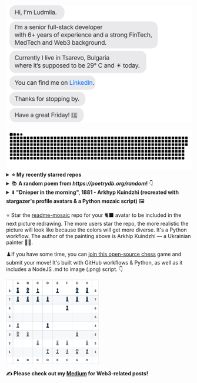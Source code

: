 [![](https://raw.githubusercontent.com/milaabl/milaabl/main/chat.svg)](https://www.linkedin.com/in/ludmila-a-dev/)

<!-- https://github.com/milaabl/milaabl/assets/86361434/c35b0e6f-acf0-435e-920d-b90faa4788ad -->

<img alt="Snake eating my contributions for breakfast🧉" src="https://raw.githubusercontent.com/milaabl/milaabl-readme/preview/github-contribution-grid-snake.svg" />

<details>
<summary>
  <strong>⭐ My recently starred repos </strong>
</summary>
  
<!-- Starred repos start -->
| Name | Url | Stars | Description |
| --- | --- |  --- |  --- |
| mpiorowski/svelte-auth|https://github.com/mpiorowski/svelte-auth|1||
| mento-protocol/mento-deployment|https://github.com/mento-protocol/mento-deployment|2|This repository contains scripts necessary to deploy upgrades to the Mento protocol|
| mdulin2/sushi_swap_expliot_2023|https://github.com/mdulin2/sushi_swap_expliot_2023|4||
| sushiswap/v3-core|https://github.com/sushiswap/v3-core|3|This repository contains the core smart contracts for the SushiSwap V3 Protocol.|
| sushiswap/v2-core|https://github.com/sushiswap/v2-core|4|This repository contains the core smart contracts for the SushiSwap V2 Protocol.|
| cvnlab/knkutils|https://github.com/cvnlab/knkutils|45|MATLAB utility functions written by Kendrick Kay|
| QuadrataNetwork/passport-contracts|https://github.com/QuadrataNetwork/passport-contracts|5||
| Seedifyfund/Seed-Staking-smart-contract|https://github.com/Seedifyfund/Seed-Staking-smart-contract|6||
| MerlinEgalite/hack-smart-contract|https://github.com/MerlinEgalite/hack-smart-contract|3|Smart contracts to practice your (WH) hacking skills.|
| rainbow-me/rainbowkit|https://github.com/rainbow-me/rainbowkit|1991|The best way to connect a wallet 🌈 🧰|
| Mean-Finance/aztec-connect-bridges|https://github.com/Mean-Finance/aztec-connect-bridges|1||
| Mean-Finance/dca-fe|https://github.com/Mean-Finance/dca-fe|12|Mean Finance FE Code repository|
| Mean-Finance/sdk|https://github.com/Mean-Finance/sdk|8|An SDK for all things Mean Finance (and more)|
| yocashofficial/play|https://github.com/yocashofficial/play|1||
| pyth-network/pyth-client-js|https://github.com/pyth-network/pyth-client-js|62|Javascript API for on-chain pyth account structure|
| uniwhale-io/trustwallet-assets|https://github.com/uniwhale-io/trustwallet-assets|1|A comprehensive, up-to-date collection of information about several thousands (!) of crypto tokens.|
| uniwhale-io/uniwhale-v1-contracts|https://github.com/uniwhale-io/uniwhale-v1-contracts|5|Trade BTC, ETH, and more with up to 200x leverage directly from your wallet|
| 0vm/0vm|https://github.com/0vm/0vm|14||
| Layr-Labs/eigenlayer-contracts|https://github.com/Layr-Labs/eigenlayer-contracts|246||
| Mean-Finance/dca-v2-core|https://github.com/Mean-Finance/dca-v2-core|40||
| Kwenta/reward-distributor|https://github.com/Kwenta/reward-distributor|2|SNX reward 'Distributooor' for futures testnet competition.|
| Uniswap/universal-router|https://github.com/Uniswap/universal-router|309|Uniswap's Universal Router for NFT and ERC20 swapping|
| Uniswap/v3-periphery|https://github.com/Uniswap/v3-periphery|1019|🦄 🦄 🦄 Peripheral smart contracts for interacting with Uniswap v3|
| Area-Technology/shields-contracts|https://github.com/Area-Technology/shields-contracts|35||
| Kwenta/radicle-interface|https://github.com/Kwenta/radicle-interface|1|Radicle web interface|
| Kwenta/kwenta|https://github.com/Kwenta/kwenta|106|A dApp enabling derivatives trading|
| vyperlang/vyper|https://github.com/vyperlang/vyper|4632|Pythonic Smart Contract Language for the EVM|
| andersonjoseph/shotbit|https://github.com/andersonjoseph/shotbit|16|Extract movie scenes/shots easily|
| laurent22/joplin|https://github.com/laurent22/joplin|37966|Joplin - the secure note taking and to-do app with synchronisation capabilities for Windows, macOS, Linux, Android and iOS.|
| PiSwapProtocol/PiSwap-core|https://github.com/PiSwapProtocol/PiSwap-core|4||

<!-- Starred repos end -->

</details>

<details>
  <summary>📚 <strong>A random poem from <em>https://poetrydb.org/random</em>!</strong> 👇 </summary>

<!-- Start poem -->
# 💮 Mesmerism by *Robert Browning*

<p>
    All I believed is true!<br/>        I am able yet<br/>        All I want, to get<br/>By a method as strange as new:<br/>Dare I trust the same to you?<br/><br/>If at night, when doors are shut,<br/>        And the wood-worm picks,<br/>        And the death-watch ticks,<br/>And the bar has a flag of smut,<br/>And a cat's in the water-butt--<br/><br/>And the socket floats and flares,<br/>        And the house-beams groan,<br/>        And a foot unknown<br/>Is surmised on the garret-stairs,<br/>And the locks slip unawares--<br/><br/>And the spider, to serve his ends,<br/>        By a sudden thread,<br/>        Arms and legs outspread,<br/>On the table's midst descends,<br/>Comes to find, God knows what friends!--<br/><br/>If since eve drew in, I say,<br/>        I have sat and brought<br/>        (So to speak) my thought<br/>To bear on the woman away,<br/>Till I felt my hair turn grey--<br/><br/>Till I seemed to have and hold,<br/>        In the vacancy<br/>        'Twixt the wall and me,<br/>From the hair-plait's chestnut gold<br/>To the foot in its muslin fold--<br/><br/>Have and hold, then and there,<br/>        Her, from head to foot<br/>        Breathing and mute,<br/>Passive and yet aware,<br/>In the grasp of my steady stare--<br/><br/>Hold and have, there and then,<br/>        All her body and soul<br/>        That completes my whole,<br/>All that women add to men,<br/>In the clutch of my steady ken--<br/><br/>Having and holding, till<br/>        I imprint her fast<br/>        On the void at last<br/>As the sun does whom he will<br/>By the calotypist's skill--<br/><br/>Then,--if my heart's strength serve,<br/>        And through all and each<br/>        Of the veils I reach<br/>To her soul and never swerve,<br/>Knitting an iron nerve--<br/><br/>Command her soul to advance<br/>        And inform the shape<br/>        Which has made escape<br/>And before my countenance<br/>Answers me glance for glance--<br/><br/>I, still with a gesture fit<br/>        Of my hands that best<br/>        Do my soul's behest,<br/>Pointing the power from it,<br/>While myself do steadfast sit--<br/><br/>Steadfast and still the same<br/>        On my object bent,<br/>        While the hands give vent<br/>To my ardour and my aim<br/>And break into very flame--<br/><br/>Then I reach, I must believe,<br/>        Not her soul in vain,<br/>        For to me again<br/>It reaches, and past retrieve<br/>Is wound in the toils I weave;<br/><br/>And must follow as I require,<br/>        As befits a thrall,<br/>        Bringing flesh and all,<br/>Essence and earth-attire<br/>To the source of the tractile fire:<br/><br/>Till the house called hers, not mine,<br/>        With a growing weight<br/>        Seems to suffocate<br/>If she break not its leaden line<br/>And escape from its close confine.<br/><br/>Out of doors into the night!<br/>        On to the maze<br/>        Of the wild wood-ways,<br/>Not turning to left nor right<br/>From the pathway, blind with sight--<br/><br/>Making thro' rain and wind<br/>        O'er the broken shrubs,<br/>        'Twixt the stems and stubs,<br/>With a still, composed, strong mind,<br/>Nor a care for the world behind--<br/><br/>Swifter and still more swift,<br/>        As the crowding peace<br/>        Doth to joy increase<br/>In the wide blind eyes uplift<br/>Thro' the darkness and the drift!<br/><br/>While I--to the shape, I too<br/>        Feel my soul dilate<br/>        Nor a whit abate,<br/>And relax not a gesture due,<br/>As I see my belief come true.<br/><br/>For, there! have I drawn or no<br/>        Life to that lip?<br/>        Do my fingers dip<br/>In a flame which again they throw<br/>On the cheek that breaks a-glow?<br/><br/>Ha! was the hair so first?<br/>        What, unfilleted,<br/>        Made alive, and spread<br/>Through the void with a rich outburst,<br/>Chestnut gold-interspersed?<br/><br/>Like the doors of a casket-shrine,<br/>        See, on either side,<br/>        Her two arms divide<br/>Till the heart betwixt makes sign,<br/>Take me, for I am thine!<br/><br/>"Now--now"--the door is heard!<br/>        Hark, the stairs! and near--<br/>        Nearer--and here--<br/>"Now!" and at call the third<br/>She enters without a word.<br/><br/>On doth she march and on<br/>        To the fancied shape;<br/>        It is, past escape,<br/>Herself, now: the dream is done<br/>And the shadow and she are one.<br/><br/>First I will pray. Do Thou<br/>        That ownest the soul,<br/>        Yet wilt grant control<br/>To another, nor disallow<br/>For a time, restrain me now!<br/><br/>I admonish me while I may,<br/>        Not to squander guilt,<br/>        Since require Thou wilt<br/>At my hand its price one day!<br/>What the price is, who can say?
</p>

***
<!-- End poem -->
</details>

<details>
<summary>
  ⬇️ <strong>"Dnieper in the morning", 1881 - Arkhyp Kuindzhi (recreated with stargazer's profile avatars & a Python mozaic script)</strong> 🖼️
</summary>

<img width="49%" src="https://raw.githubusercontent.com/milaabl/readme-mosaic/main/data/input.jpg" alt="Original picture"/>
<img width="49%" src="https://raw.githubusercontent.com/milaabl/readme-mosaic/main/data/output.jpg" alt="Output picture"/>
<img width="70%" src="https://raw.githubusercontent.com/milaabl/readme-mosaic/main/data/output.gif" alt="Output GIF"/>
</details>

⭐ Star the [readme-mosaic](https://github.com/milaabl/readme-mosaic) repo for your 🐈‍⬛ avatar to be included in the next picture redrawing. The more users star the repo, the more realistic the picture will look like because the colors will get more diverse. It's a Python workflow. The author of the painting above is Arkhip Kuindzhi — a Ukrainian painter 💙💛.

♟️If you have some time, you can [join this open-source chess](https://github.com/milaabl/readme-chess) game and submit your move! It's built with GitHub workflows & Python, as well as it includes a NodeJS .md to image (.png) script. 👇

<a href="https://github.com/milaabl/readme-chess/blob/master/README.md"><img src="https://raw.githubusercontent.com/milaabl/readme-chess/master/chess.png" alt="README chess dynamic game preview" width="50%" /></a>

<strong>✍️ Please check out my <a href="https://medium.com/@milaabl2405">Medium</a> for Web3-related posts!</strong>
